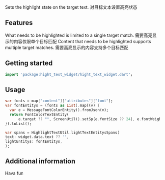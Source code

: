 
Sets the highlight state on the target text.
对目标文本设置高亮状态

## Features

What needs to be highlighted is limited to a single target match.
需要高亮显示的内容仅限单个目标匹配
Content that needs to be highlighted supports multiple target matches.
需要高亮显示的内容支持多个目标匹配

## Getting started

```dart
import 'package:hight_text_widget/hight_text_widget.dart';
```

## Usage


```dart
var fonts = map["content"]["attributes"]["font"];
var fontEntitys = (fonts as List).map((v) {
  var e = MessageFontColorEntity().fromJson(v);
  return FontColorTextEntity(
      e.target ?? "", ScreenUtil().setSp(e.fontSize ?? 24), e.fontWeight!, HexColor(e.color));
}).toList();

var spans = HighlightTextUtil.lightTextEntitysSpans(
text: widget.data.text ?? '',
lightEntitys: fontEntitys,
);
```

## Additional information

Hava fun

